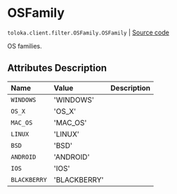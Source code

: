 # OSFamily
`toloka.client.filter.OSFamily.OSFamily` | [Source code](https://github.com/Toloka/toloka-kit/blob/v1.1.2/src/client/filter.py#L560)

OS families.

## Attributes Description

| Name | Value | Description |
| :------| :-----------| :----------| 
`WINDOWS`|'WINDOWS'|
`OS_X`|'OS_X'|
`MAC_OS`|'MAC_OS'|
`LINUX`|'LINUX'|
`BSD`|'BSD'|
`ANDROID`|'ANDROID'|
`IOS`|'IOS'|
`BLACKBERRY`|'BLACKBERRY'|
